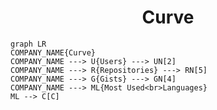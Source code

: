 <h1 align="center">Curve</h1>

```mermaid
graph LR
COMPANY_NAME{Curve}
COMPANY_NAME ---> U{Users} ---> UN[2]
COMPANY_NAME ---> R{Repositories} ---> RN[5]
COMPANY_NAME ---> G{Gists} ---> GN[4]
COMPANY_NAME ---> ML{Most Used<br>Languages}
ML --> C[C]
```
